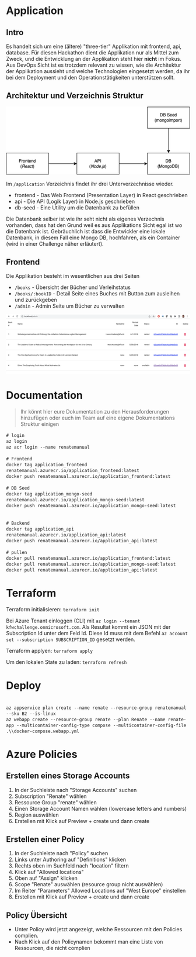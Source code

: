 # Application

## Intro

Es handelt sich um eine (ältere) "three-tier" Applikation mit frontend, api, database.
Für diesen Hackathon dient die Applikation nur als Mittel zum Zweck, und die Entwicklung an der Applikation steht hier **nicht** im Fokus. Aus DevOps Sicht ist es trotzdem relevant zu wissen, wie die Architektur der Applikation aussieht und welche Technologien eingesetzt werden, da ihr bei dem Deployment und den Operationstätigkeiten unterstützen sollt.

## Architektur und Verzeichnis Struktur

<img src="./application/docs/dobib.drawio.png">

Im `/application` Verzeichnis findet ihr drei Unterverzechnisse wieder.

- frontend - Das Web Frontend (Presentation Layer) in React geschrieben
- api - Die API (Logik Layer) in Node.js geschrieben
- db-seed - Eine Utility um die Datenbank zu befüllen

Die Datenbank selber ist wie ihr seht nicht als eigenes Verzechnis vorhanden, dass hat den Grund weil es aus Applikations Sicht egal ist wo die Datenbank ist. Gebräuchlich ist dass die Entwickler eine lokale Datenbank, in diesem Fall eine Mongo DB, hochfahren, als ein Container (wird in einer Challenge näher erläutert).

## Frontend

Die Applikation besteht im wesentlichen aus drei Seiten

- `/books` - Übersicht der Bücher und Verleihstatus
- `/books/:bookID` - Detail Seite eines Buches mit Button zum ausleihen und zurückgeben
- `/admin` - Admin Seite um Bücher zu verwalten

<img src="./application/docs/dobib.app.png">

# Documentation

> Ihr könnt hier eure Dokumentation zu den Herausforderungen hinzufügen oder euch im Team auf eine eigene Dokumentations Struktur einigen

```shell
# login
az login
az acr login --name renatemanual

# Frontend
docker tag application_frontend renatemanual.azurecr.io/application_frontend:latest
docker push renatemanual.azurecr.io/application_frontend:latest

# DB Seed
docker tag application_mongo-seed renatemanual.azurecr.io/application_mongo-seed:latest
docker push renatemanual.azurecr.io/application_mongo-seed:latest


# Backend
docker tag application_api renatemanual.azurecr.io/application_api:latest
docker push renatemanual.azurecr.io/application_api:latest

# pullen
docker pull renatemanual.azurecr.io/application_frontend:latest
docker pull renatemanual.azurecr.io/application_mongo-seed:latest
docker pull renatemanual.azurecr.io/application_api:latest
```


# Terraform

Terraform initialisieren: `terraform init`

Bei Azure Tenant einloggen (CLI) mit `az login --tenant kfwchallenge.onmicrosoft.com`. Als Resultat kommt ein JSON mit
der Subscription Id unter dem Feld Id. Diese Id muss mit dem Befehl `az account set --subscription SUBSCRIPTION_ID` gesetzt werden.

Terraform applyen: `terraform apply`

Um den lokalen State zu laden: `terraform refresh`

# Deploy
```shell

az appservice plan create --name renate --resource-group renatemanual --sku B2 --is-linux
az webapp create --resource-group renate --plan Renate --name renate-app --multicontainer-config-type compose --multicontainer-config-file .\\docker-compose.webapp.yml

```

# Azure Policies

## Erstellen eines Storage Accounts
1. In der Suchleiste nach "Storage Accounts" suchen
2. Subscription "Renate" wählen
3. Ressource Group "renate" wählen
4. Einen Storage Account Namen wählen (lowercase letters and numbers)
5. Region auswählen
6. Erstellen mit Klick auf Preview + create und dann create

## Erstellen einer Policy
1. In der Suchleiste nach "Policy" suchen 
2. Links unter Authoring auf "Definitions" klicken
3. Rechts oben im Suchfeld nach "location" filtern
4. Klick auf "Allowed locations"
5. Oben auf "Assign" klicken
6. Scope "Renate" auswählen (resource group nicht auswählen)
7. Im Reiter "Parameters" Allowed Locations auf "West Europe" einstellen
8. Erstellen mit Klick auf Preview + create und dann create

## Policy Übersicht
- Unter Policy wird jetzt angezeigt, welche Ressourcen mit den Policies complien. 
- Nach Klick auf den Policynamen bekommt man eine Liste von Ressourcen, die nicht complien
